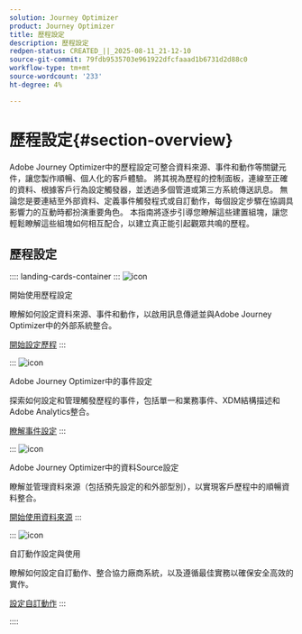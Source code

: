 ```yaml
---
solution: Journey Optimizer
product: Journey Optimizer
title: 歷程設定
description: 歷程設定
redpen-status: CREATED_||_2025-08-11_21-12-10
source-git-commit: 79fdb9535703e961922dfcfaaad1b6731d2d88c0
workflow-type: tm+mt
source-wordcount: '233'
ht-degree: 4%

---
```



# 歷程設定{#section-overview}

Adobe Journey Optimizer中的歷程設定可整合資料來源、事件和動作等關鍵元件，讓您製作順暢、個人化的客戶體驗。 將其視為歷程的控制面板，連線至正確的資料、根據客戶行為設定觸發器，並透過多個管道或第三方系統傳送訊息。 無論您是要連結至外部資料、定義事件觸發程式或自訂動作，每個設定步驟在協調具影響力的互動時都扮演重要角色。 本指南將逐步引導您瞭解這些建置組塊，讓您輕鬆瞭解這些組塊如何相互配合，以建立真正能引起觀眾共鳴的歷程。

## 歷程設定

:::: landing-cards-container
:::
![icon](https://cdn.experienceleague.adobe.com/icons/circle-play.svg?lang=zh-Hant)

開始使用歷程設定

瞭解如何設定資料來源、事件和動作，以啟用訊息傳遞並與Adobe Journey Optimizer中的外部系統整合。

[開始設定歷程](../using/configuration/about-data-sources-events-actions.md)
:::

:::
![icon](https://cdn.experienceleague.adobe.com/icons/list-check.svg?lang=zh-Hant)

Adobe Journey Optimizer中的事件設定

探索如何設定和管理觸發歷程的事件，包括單一和業務事件、XDM結構描述和Adobe Analytics整合。

[瞭解事件設定](events-journeys-landing-page.md)
:::

:::
![icon](https://cdn.experienceleague.adobe.com/icons/gear.svg?lang=zh-Hant)

Adobe Journey Optimizer中的資料Source設定

瞭解並管理資料來源（包括預先設定的和外部型別），以實現客戶歷程中的順暢資料整合。

[開始使用資料來源](data-source-journeys-landing-page.md)
:::

:::
![icon](https://cdn.experienceleague.adobe.com/icons/screwdriver-wrench.svg?lang=zh-Hant)

自訂動作設定與使用

瞭解如何設定自訂動作、整合協力廠商系統，以及遵循最佳實務以確保安全高效的實作。

[設定自訂動作](action-journeys-landing-page.md)
:::

::::

